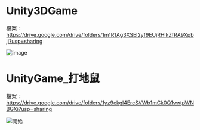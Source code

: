 # Unity3DGame

檔案 : https://drive.google.com/drive/folders/1m1R1Ag3XSEl2yf9EUjRHlkZfRA9XpbjI?usp=sharing

![image](https://user-images.githubusercontent.com/38918101/165279360-95a2dcae-11f3-44cf-b555-4d332c232d13.png)


# UnityGame_打地鼠

檔案 : https://drive.google.com/drive/folders/1yz9ekgl4ErcSVWb1mCk0Q1vwtpWNBGXi?usp=sharing

![開始](https://user-images.githubusercontent.com/38918101/165279683-e3a9ca3b-afb1-4173-a125-92bdaca6f06c.png)
